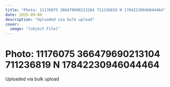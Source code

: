 ```yaml
---
title: "Photo: 11176075 366479690213104 711236819 N 17842230946044464"
date: 2025-09-09
description: "Uploaded via bulk upload"
cover:
  image: "[object File]"
---
```


# Photo: 11176075 366479690213104 711236819 N 17842230946044464

Uploaded via bulk upload